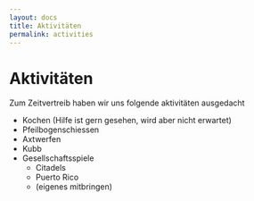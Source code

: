```yaml
---
layout: docs
title: Aktivitäten
permalink: activities
---
```


# Aktivitäten

Zum Zeitvertreib haben wir uns folgende aktivitäten ausgedacht

* Kochen (Hilfe ist gern gesehen, wird aber nicht erwartet)
* Pfeilbogenschiessen
* Axtwerfen
* Kubb
* Gesellschaftsspiele
  * Citadels
  * Puerto Rico
  * (eigenes mitbringen)
